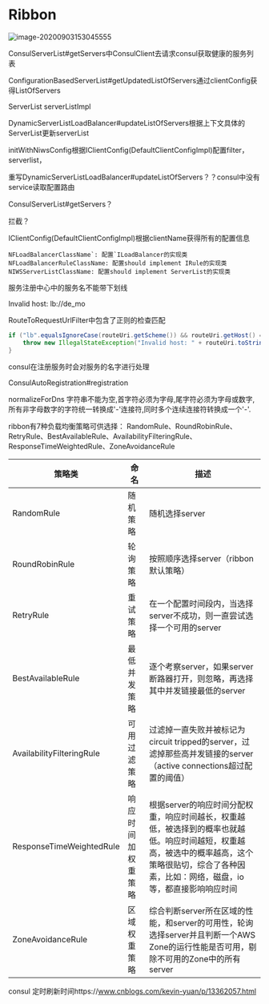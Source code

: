 # Ribbon

![image-20200903153045555](C:\Users\Administrator\AppData\Roaming\Typora\typora-user-images\image-20200903153045555.png)



ConsulServerList#getServers中ConsulClient去请求consul获取健康的服务列表

ConfigurationBasedServerList#getUpdatedListOfServers通过clientConfig获得ListOfServers

ServerList<T> serverListImpl

DynamicServerListLoadBalancer#updateListOfServers根据上下文具体的ServerList更新serverList

initWithNiwsConfig根据IClientConfig(DefaultClientConfigImpl)配置filter，serverlist，

重写DynamicServerListLoadBalancer#updateListOfServers？？consul中没有service读取配置路由

ConsulServerList#getServers？

拦截？

IClientConfig(DefaultClientConfigImpl)根据clientName获得所有的配置信息





```
NFLoadBalancerClassName`: 配置`ILoadBalancer的实现类
NFLoadBalancerRuleClassName: 配置should implement IRule的实现类
NIWSServerListClassName: 配置should implement ServerList的实现类
```



服务注册中心中的服务名不能带下划线

Invalid host: lb://de_mo

RouteToRequestUrlFilter中包含了正则的检查匹配

```java
if ("lb".equalsIgnoreCase(routeUri.getScheme()) && routeUri.getHost() == null) {
    throw new IllegalStateException("Invalid host: " + routeUri.toString());
}
```

consul在注册服务时会对服务的名字进行处理

ConsulAutoRegistration#registration

normalizeForDns 字符串不能为空,首字符必须为字母,尾字符必须为字母或数字,所有非字母数字的字符统一转换成'-'连接符,同时多个连续连接符转换成一个'-'.





ribbon有7种负载均衡策略可供选择：
RandomRule、RoundRobinRule、RetryRule、BestAvailableRule、AvailabilityFilteringRule、ResponseTimeWeightedRule、ZoneAvoidanceRule

| 策略类                    | 命名               | 描述                                                         |
| ------------------------- | ------------------ | ------------------------------------------------------------ |
| RandomRule                | 随机策略           | 随机选择server                                               |
| RoundRobinRule            | 轮询策略           | 按照顺序选择server（ribbon默认策略）                         |
| RetryRule                 | 重试策略           | 在一个配置时间段内，当选择server不成功，则一直尝试选择一个可用的server |
| BestAvailableRule         | 最低并发策略       | 逐个考察server，如果server断路器打开，则忽略，再选择其中并发链接最低的server |
| AvailabilityFilteringRule | 可用过滤策略       | 过滤掉一直失败并被标记为circuit tripped的server，过滤掉那些高并发链接的server（active connections超过配置的阈值） |
| ResponseTimeWeightedRule  | 响应时间加权重策略 | 根据server的响应时间分配权重，响应时间越长，权重越低，被选择到的概率也就越低。响应时间越短，权重越高，被选中的概率越高，这个策略很贴切，综合了各种因素，比如：网络，磁盘，io等，都直接影响响应时间 |
| ZoneAvoidanceRule         | 区域权重策略       | 综合判断server所在区域的性能，和server的可用性，轮询选择server并且判断一个AWS Zone的运行性能是否可用，剔除不可用的Zone中的所有server |







consul 定时刷新时间https://www.cnblogs.com/kevin-yuan/p/13362057.html